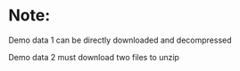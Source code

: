 # Note:
Demo data 1 can be directly downloaded and decompressed

Demo data 2 must download two files to unzip
